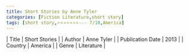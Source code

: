 ```yaml
---
title: Short Stories by Anne Tyler
categories: [Fiction Literature,short story]
tags: [short story,⭐⭐⭐⭐⭐⭐⭐☆☆☆ 7/10,America]
---
```

        
| Title | Short Stories  |
| Author |  Anne Tyler  |
| Publication Date | 2013   |
| Country | America |
| Genre | Literature  |
        
